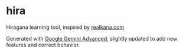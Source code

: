 
# hira

Hiragana learning tool, inspired by [realkana.com](https://realkana.com)

Generated with [Google Gemini Advanced](https://gemini.google/advanced/?hl=en), slightly updated to add new features and correct behavior.

